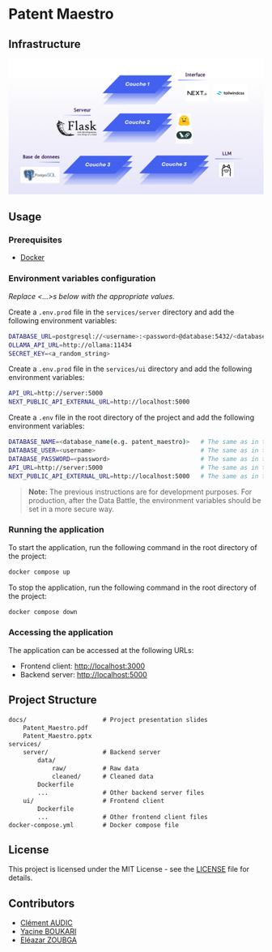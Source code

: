 # Patent Maestro

## Infrastructure
![](docs/infrastructure_patent_maestro.png)

## Usage

### Prerequisites

- [Docker](https://docs.docker.com/get-docker/)

### Environment variables configuration

*Replace <...>s below with the appropriate values.*

Create a `.env.prod` file in the `services/server` directory and add the following environment variables:

```bash
DATABASE_URL=postgresql://<username>:<password>@database:5432/<database_name>
OLLAMA_API_URL=http://ollama:11434
SECRET_KEY=<a_random_string>
```

Create a `.env.prod` file in the `services/ui` directory and add the following environment variables:

```bash
API_URL=http://server:5000
NEXT_PUBLIC_API_EXTERNAL_URL=http://localhost:5000
```

Create a `.env` file in the root directory of the project and add the following environment variables:

```bash
DATABASE_NAME=<database_name(e.g. patent_maestro)>   # The same as in the DATABASE_URL in the server .env file
DATABASE_USER=<username>                             # The same as in the DATABASE_URL in the server .env file
DATABASE_PASSWORD=<password>                         # The same as in the DATABASE_URL in the server .env file
API_URL=http://server:5000                           # The same as in the UI .env file
NEXT_PUBLIC_API_EXTERNAL_URL=http://localhost:5000   # The same as in the UI .env file
```

>
> **Note:** The previous instructions are for development purposes.
> For production, after the Data Battle, the environment variables should be set in a more secure way.
>

### Running the application

To start the application, run the following command in the root directory of the project:

```bash
docker compose up
```

To stop the application, run the following command in the root directory of the project:

```bash
docker compose down
```

### Accessing the application

The application can be accessed at the following URLs:

- Frontend client: [http://localhost:3000](http://localhost:3000)
- Backend server: [http://localhost:5000](http://localhost:5000)

## Project Structure

```
docs/                     # Project presentation slides
    Patent_Maestro.pdf
    Patent_Maestro.pptx
services/
    server/               # Backend server
        data/
            raw/          # Raw data
            cleaned/      # Cleaned data
        Dockerfile
        ...               # Other backend server files
    ui/                   # Frontend client
        Dockerfile
        ...               # Other frontend client files
docker-compose.yml        # Docker compose file
```

## License

This project is licensed under the MIT License - see the [LICENSE](LICENSE) file for details.

## Contributors

* [Clément AUDIC](https://github.com/clementaudic)
* [Yacine BOUKARI](https://github.com/YacineSteeve)
* [Eléazar ZOUBGA](https://github.com/Eleazar-ZOUBGA)
